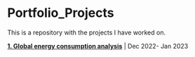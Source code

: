 # Portfolio_Projects

This is a repository with the projects I have worked on. 

[**1. Global energy consumption analysis**](https://github.com/PranayNankani/portfolio_projects/blob/3a799b3ad5083d1c6995b0f70fc764169d244381/World_energy_consumption_analysis.ipynb) | Dec 2022- Jan 2023

